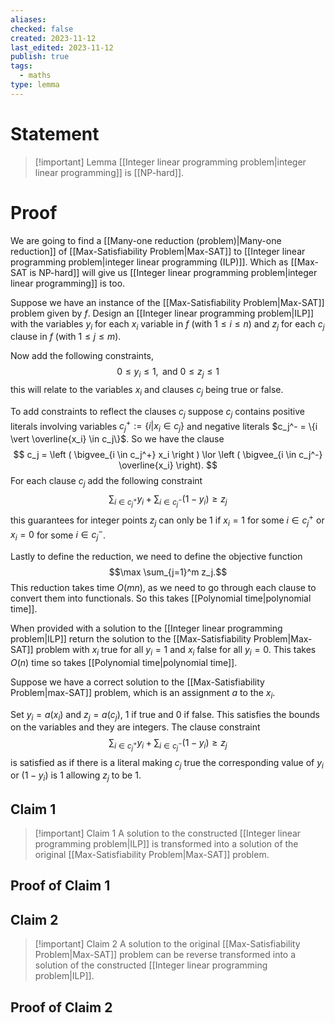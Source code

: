 ```yaml
---
aliases: 
checked: false
created: 2023-11-12
last_edited: 2023-11-12
publish: true
tags:
  - maths
type: lemma
---
```

# Statement

> [!important] Lemma
> [[Integer linear programming problem|integer linear programming]] is [[NP-hard]].

# Proof

We are going to find a [[Many-one reduction (problem)|Many-one reduction]] of [[Max-Satisfiability Problem|Max-SAT]] to [[Integer linear programming problem|integer linear programming (ILP)]]. Which as [[Max-SAT is NP-hard]] will give us [[Integer linear programming problem|integer linear programming]] is too.

Suppose we have an instance of the [[Max-Satisfiability Problem|Max-SAT]] problem given by $f$. Design an [[Integer linear programming problem|ILP]] with the variables $y_i$ for each $x_i$ variable in $f$ (with $1 \leq i \leq n$) and $z_j$ for each $c_j$ clause in $f$ (with $1 \leq j \leq m$).

Now add the following constraints,
$$
0 \leq y_i \leq 1, \mbox{ and } 0 \leq z_j \leq 1
$$
this will relate to the variables $x_i$ and clauses $c_j$ being true or false.

To add constraints to reflect the clauses $c_j$ suppose $c_j$ contains positive literals involving variables $c_j^+ := \{i \vert x_i \in c_j\}$ and negative literals $c_j^- = \{i \vert \overline{x_i} \in c_j\}$. So we have the clause
$$
c_j = \left ( \bigvee_{i \in c_j^+} x_i \right ) \lor \left ( \bigvee_{i \in c_j^-} \overline{x_i} \right).
$$
For each clause $c_j$ add the following constraint
$$
\sum_{i \in c_j^+} y_i + \sum_{i \in c_j^-} (1 - y_i) \geq z_j
$$
this guarantees for integer points $z_j$ can only be 1 if $x_i = 1$ for some $i \in c^+_j$ or $x_i = 0$ for some $i \in c^-_j$. 

Lastly to define the reduction, we need to define the objective function
$$\max \sum_{j=1}^m z_j.$$
This reduction takes time $O(mn)$, as we need to go through each clause to convert them into functionals. So this takes [[Polynomial time|polynomial time]].

When provided with a solution to the [[Integer linear programming problem|ILP]] return the solution to the [[Max-Satisfiability Problem|Max-SAT]] problem with $x_i$ true for all $y_i = 1$ and $x_i$ false for all $y_i = 0$. This takes $O(n)$ time so takes [[Polynomial time|polynomial time]].

Suppose we have a correct solution to the [[Max-Satisfiability Problem|max-SAT]] problem, which is an assignment $a$ to the $x_i$. 

Set $y_i = a(x_i)$ and $z_j = a(c_j)$, 1 if true and 0 if false. This satisfies the bounds on the variables and they are integers. The clause constraint
$$
\sum_{i \in c_j^+} y_i + \sum_{i \in c_j^-} (1 - y_i) \geq z_j
$$
is satisfied as if there is a literal making $c_j$ true the corresponding value of $y_i$ or $(1-y_i)$ is 1 allowing $z_j$ to be 1.

## Claim 1

>[!important] Claim 1
>A solution to the constructed [[Integer linear programming problem|ILP]] is transformed into a solution of the original [[Max-Satisfiability Problem|Max-SAT]] problem.

## Proof of Claim 1



## Claim 2

>[!important] Claim 2
>A solution to the original [[Max-Satisfiability Problem|Max-SAT]] problem can be reverse transformed into a solution of the constructed [[Integer linear programming problem|ILP]].

## Proof of Claim 2


